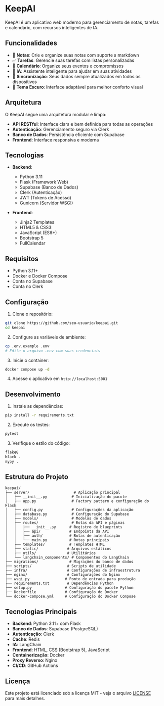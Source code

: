 # KeepAI

KeepAI é um aplicativo web moderno para gerenciamento de notas, tarefas e calendário, com recursos inteligentes de IA.

## Funcionalidades

- 📝 **Notas**: Crie e organize suas notas com suporte a markdown
- ✅ **Tarefas**: Gerencie suas tarefas com listas personalizadas
- 📅 **Calendário**: Organize seus eventos e compromissos
- 🤖 **IA**: Assistente inteligente para ajudar em suas atividades
- 🔄 **Sincronização**: Seus dados sempre atualizados em todos os dispositivos
- 🌙 **Tema Escuro**: Interface adaptável para melhor conforto visual

## Arquitetura

O KeepAI segue uma arquitetura modular e limpa:

- **API RESTful**: Interface clara e bem definida para todas as operações
- **Autenticação**: Gerenciamento seguro via Clerk
- **Banco de Dados**: Persistência eficiente com Supabase
- **Frontend**: Interface responsiva e moderna

## Tecnologias

- **Backend**:

  - Python 3.11
  - Flask (Framework Web)
  - Supabase (Banco de Dados)
  - Clerk (Autenticação)
  - JWT (Tokens de Acesso)
  - Gunicorn (Servidor WSGI)

- **Frontend**:
  - Jinja2 Templates
  - HTML5 & CSS3
  - JavaScript (ES6+)
  - Bootstrap 5
  - FullCalendar

## Requisitos

- Python 3.11+
- Docker e Docker Compose
- Conta no Supabase
- Conta no Clerk

## Configuração

1. Clone o repositório:

```bash
git clone https://github.com/seu-usuario/keepai.git
cd keepai
```

2. Configure as variáveis de ambiente:

```bash
cp .env.example .env
# Edite o arquivo .env com suas credenciais
```

3. Inicie o container:

```bash
docker compose up -d
```

4. Acesse o aplicativo em `http://localhost:5001`

## Desenvolvimento

1. Instale as dependências:

```bash
pip install -r requirements.txt
```

2. Execute os testes:

```bash
pytest
```

3. Verifique o estilo do código:

```bash
flake8
black .
mypy .
```

## Estrutura do Projeto

```
keepai/
├── server/                    # Aplicação principal
│   ├── __init__.py           # Inicialização do pacote
│   ├── app.py                # Factory pattern e configuração do Flask
│   ├── config.py             # Configurações da aplicação
│   ├── database.py           # Configuração do Supabase
│   ├── models/               # Modelos de dados
│   ├── routes/               # Rotas da API e páginas
│   │   ├── __init__.py      # Registro de blueprints
│   │   ├── api/             # Endpoints da API
│   │   ├── auth/            # Rotas de autenticação
│   │   └── main.py          # Rotas principais
│   ├── templates/           # Templates HTML
│   ├── static/             # Arquivos estáticos
│   ├── utils/              # Utilitários
│   └── langchain_components/ # Componentes do LangChain
├── migrations/              # Migrações do banco de dados
├── scripts/                # Scripts de utilidade
├── infra/                  # Configurações de infraestrutura
├── nginx/                  # Configurações do Nginx
├── wsgi.py                # Ponto de entrada para produção
├── requirements.txt        # Dependências Python
├── setup.py               # Configuração do pacote Python
├── Dockerfile             # Configuração do Docker
└── docker-compose.yml     # Configuração do Docker Compose
```

## Tecnologias Principais

- **Backend**: Python 3.11+ com Flask
- **Banco de Dados**: Supabase (PostgreSQL)
- **Autenticação**: Clerk
- **Cache**: Redis
- **IA**: LangChain
- **Frontend**: HTML, CSS (Bootstrap 5), JavaScript
- **Containerização**: Docker
- **Proxy Reverso**: Nginx
- **CI/CD**: GitHub Actions

## Licença

Este projeto está licenciado sob a licença MIT - veja o arquivo [LICENSE](LICENSE) para mais detalhes.
